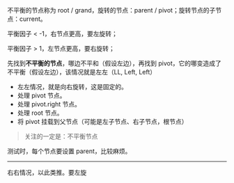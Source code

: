 不平衡的节点称为 root / grand，旋转的节点：parent / pivot；旋转节点的子节点：current。

平衡因子 < -1，右节点更高，要左旋转；

平衡因子 > 1，左节点更高，要右旋转；

先找到**不平衡的节点**，哪边不平和（假设左边），再找到 pivot，它的哪变造成了不平衡（假设左边），该情况就是左左（LL, Left, Left）

- 左左情况，就是向右旋转，这是固定的。
- 处理 pivot 节点。
- 处理 pivot.right 节点。
- 处理 root 节点。
- 将 pivot 挂载到父节点（可能是左子节点、右子节点，根节点）

> 关注的一定是：不平衡节点



测试时，每个节点要设置 parent，比较麻烦。

---

右右情况，以此类推。要左旋